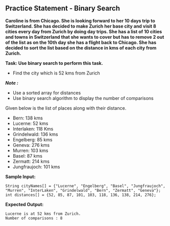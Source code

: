 ## Practice Statement - Binary Search

**Caroline is from Chicago. She is looking forward to her 10 days trip to Switzerland. She has decided to make Zurich her base city and visit 8 cities every day from Zurich by doing day trips. She has a list of 10 cities and towns in Switzerland that she wants to cover but has to remove 2 out of the list as on the 10th day she has a flight back to Chicago. She has decided to sort the list based on the distance in kms of each city from Zurich.​**

**Task: Use binary search to perform this task.**

- Find the city which is 52 kms from Zurich

***Note :***
- Use a sorted array for distances
- Use binary search algorithm to display the number of comparisons 

Given below is the list of places along with their distance.

- Bern: 138 kms
- Lucerne: 52 kms
- Interlaken: 118 Kms
- Grindelwald: 136 kms
- Engelberg: 85 kms
- Geneva: 276 kms
- Murren: 103 kms
- Basel: 87 kms
- Zermatt: 214 kms
- Jungfraujoch: 101 kms

**Sample Input:**

    String cityNames[] = {"Lucerne", "Engelberg", "Basel", "Jungfraujoch", "Murren", "InterLaken", "Grindelwald", "Bern", "Zermatt", "Geneva"};
    int distances[] = {52, 85, 87, 101, 103, 118, 136, 138, 214, 276};

**Expected Output:**

    Lucerne is at 52 kms from Zurich.
    Number of comparisons : 8
